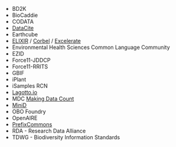 - BD2K
- BioCaddie
- CODATA
- [DataCite](https://www.datacite.org/)
- Earthcube
- [ELIXIR](https://www.elixir-europe.org/) / [Corbel](http://www.corbel-project.eu/home.html) / [Excelerate](https://www.elixir-europe.org/excelerate)
- Environmental Health Sciences Common Language Community
- EZID
- Force11-JDDCP
- Force11-RRITS
- GBIF
- iPlant
- iSamples RCN
- [Lagotto.io](http://lagotto.io/)
- MDC [Making Data Count](http://blog.datacite.org/announcing-data-level-metrics-in-datacite-labs/)
- [MiniD](http://minid.bd2k.org/)
- OBO Foundry
- OpenAIRE
- [PrefixCommons](https://github.com/prefixcommons)
- RDA - Research Data Alliance
- TDWG - Biodiversity Information Standards

